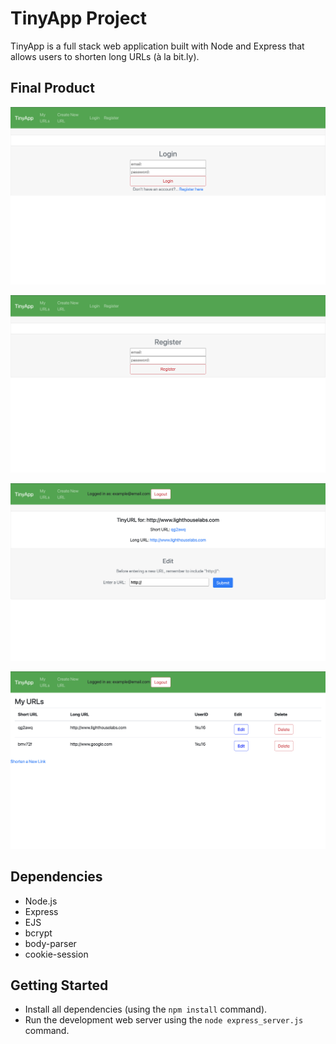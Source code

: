 # TinyApp Project

TinyApp is a full stack web application built with Node and Express that allows users to shorten long URLs (à la bit.ly).

## Final Product

!["screenshot of login page"](https://github.com/Yourthy/tinyapp/blob/master/docs/login_page.png)


!["screenshot of registration page"](https://github.com/Yourthy/tinyapp/blob/master/docs/register_page.png)


!["screenshot of shortURL page"](https://github.com/Yourthy/tinyapp/blob/master/docs/shortURL_page.png)


!["screenshot of urls page"](https://github.com/Yourthy/tinyapp/blob/master/docs/urls_page.png)


## Dependencies

- Node.js
- Express
- EJS
- bcrypt
- body-parser
- cookie-session

## Getting Started

- Install all dependencies (using the `npm install` command).
- Run the development web server using the `node express_server.js` command.